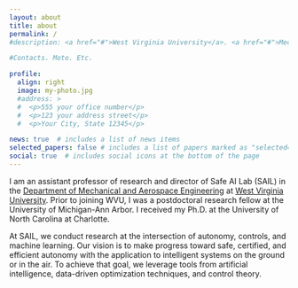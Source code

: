 ```yaml
---
layout: about
title: about
permalink: /
#description: <a href="#">West Virginia University</a>. <a href="#">Mechanical and Aerospace Department</a>. 

#Contacts. Moto. Etc.

profile:
  align: right
  image: my-photo.jpg
  #address: >
  #  <p>555 your office number</p>
  #  <p>123 your address street</p>
  #  <p>Your City, State 12345</p>

news: true  # includes a list of news items
selected_papers: false # includes a list of papers marked as "selected={true}"
social: true  # includes social icons at the bottom of the page
---
```


I am an assistant professor of research and director of Safe AI Lab (SAIL)
in the [Department of Mechanical and Aerospace Engineering](https://mae.statler.wvu.edu/) at [West Virginia University](https://www.wvu.edu/). Prior to joining WVU, I was a postdoctoral research fellow at the University of Michigan-Ann Arbor. I received my Ph.D. at the University of North Carolina at Charlotte.

At SAIL, we conduct research at the intersection of autonomy, controls, and machine learning.
Our vision is to make progress toward safe, certified, and efficient autonomy with the application to intelligent systems on the ground or in the air. To achieve that goal, we leverage tools from artificial intelligence, data-driven optimization techniques, and control theory.



